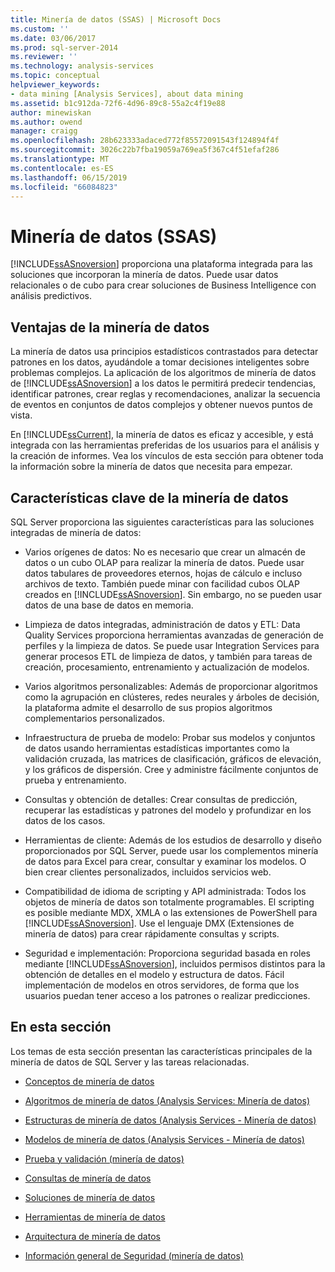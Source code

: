 ```yaml
---
title: Minería de datos (SSAS) | Microsoft Docs
ms.custom: ''
ms.date: 03/06/2017
ms.prod: sql-server-2014
ms.reviewer: ''
ms.technology: analysis-services
ms.topic: conceptual
helpviewer_keywords:
- data mining [Analysis Services], about data mining
ms.assetid: b1c912da-72f6-4d96-89c8-55a2c4f19e88
author: minewiskan
ms.author: owend
manager: craigg
ms.openlocfilehash: 28b623333adaced772f85572091543f124894f4f
ms.sourcegitcommit: 3026c22b7fba19059a769ea5f367c4f51efaf286
ms.translationtype: MT
ms.contentlocale: es-ES
ms.lasthandoff: 06/15/2019
ms.locfileid: "66084823"
---
```

# <a name="data-mining-ssas"></a>Minería de datos (SSAS)
  [!INCLUDE[ssASnoversion](../../includes/ssasnoversion-md.md)] proporciona una plataforma integrada para las soluciones que incorporan la minería de datos. Puede usar datos relacionales o de cubo para crear soluciones de Business Intelligence con análisis predictivos.  
  
## <a name="benefits-of-data-mining"></a>Ventajas de la minería de datos  
 La minería de datos usa principios estadísticos contrastados para detectar patrones en los datos, ayudándole a tomar decisiones inteligentes sobre problemas complejos. La aplicación de los algoritmos de minería de datos de [!INCLUDE[ssASnoversion](../../includes/ssasnoversion-md.md)] a los datos le permitirá predecir tendencias, identificar patrones, crear reglas y recomendaciones, analizar la secuencia de eventos en conjuntos de datos complejos y obtener nuevos puntos de vista.  
  
 En [!INCLUDE[ssCurrent](../../includes/sscurrent-md.md)], la minería de datos es eficaz y accesible, y está integrada con las herramientas preferidas de los usuarios para el análisis y la creación de informes. Vea los vínculos de esta sección para obtener toda la información sobre la minería de datos que necesita para empezar.  
  
## <a name="key-data-mining-features"></a>Características clave de la minería de datos  
 SQL Server proporciona las siguientes características para las soluciones integradas de minería de datos:  
  
-   Varios orígenes de datos: No es necesario que crear un almacén de datos o un cubo OLAP para realizar la minería de datos. Puede usar datos tabulares de proveedores eternos, hojas de cálculo e incluso archivos de texto. También puede minar con facilidad cubos OLAP creados en [!INCLUDE[ssASnoversion](../../includes/ssasnoversion-md.md)]. Sin embargo, no se pueden usar datos de una base de datos en memoria.  
  
-   Limpieza de datos integradas, administración de datos y ETL: Data Quality Services proporciona herramientas avanzadas de generación de perfiles y la limpieza de datos. Se puede usar Integration Services para generar procesos ETL de limpieza de datos, y también para tareas de creación, procesamiento, entrenamiento y actualización de modelos.  
  
-   Varios algoritmos personalizables: Además de proporcionar algoritmos como la agrupación en clústeres, redes neurales y árboles de decisión, la plataforma admite el desarrollo de sus propios algoritmos complementarios personalizados.  
  
-   Infraestructura de prueba de modelo: Probar sus modelos y conjuntos de datos usando herramientas estadísticas importantes como la validación cruzada, las matrices de clasificación, gráficos de elevación, y los gráficos de dispersión. Cree y administre fácilmente conjuntos de prueba y entrenamiento.  
  
-   Consultas y obtención de detalles: Crear consultas de predicción, recuperar las estadísticas y patrones del modelo y profundizar en los datos de los casos.  
  
-   Herramientas de cliente: Además de los estudios de desarrollo y diseño proporcionados por SQL Server, puede usar los complementos minería de datos para Excel para crear, consultar y examinar los modelos. O bien crear clientes personalizados, incluidos servicios web.  
  
-   Compatibilidad de idioma de scripting y API administrada: Todos los objetos de minería de datos son totalmente programables. El scripting es posible mediante MDX, XMLA o las extensiones de PowerShell para [!INCLUDE[ssASnoversion](../../includes/ssasnoversion-md.md)]. Use el lenguaje DMX (Extensiones de minería de datos) para crear rápidamente consultas y scripts.  
  
-   Seguridad e implementación: Proporciona seguridad basada en roles mediante [!INCLUDE[ssASnoversion](../../includes/ssasnoversion-md.md)], incluidos permisos distintos para la obtención de detalles en el modelo y estructura de datos. Fácil implementación de modelos en otros servidores, de forma que los usuarios puedan tener acceso a los patrones o realizar predicciones.  
  
## <a name="in-this-section"></a>En esta sección  
 Los temas de esta sección presentan las características principales de la minería de datos de SQL Server y las tareas relacionadas.  
  
-   [Conceptos de minería de datos](data-mining-concepts.md)  
  
-   [Algoritmos de minería de datos &#40;Analysis Services: Minería de datos&#41;](data-mining-algorithms-analysis-services-data-mining.md)  
  
-   [Estructuras de minería de datos &#40;Analysis Services - Minería de datos&#41;](mining-structures-analysis-services-data-mining.md)  
  
-   [Modelos de minería de datos &#40;Analysis Services - Minería de datos&#41;](mining-models-analysis-services-data-mining.md)  
  
-   [Prueba y validación &#40;minería de datos&#41;](testing-and-validation-data-mining.md)  
  
-   [Consultas de minería de datos](data-mining-queries.md)  
  
-   [Soluciones de minería de datos](data-mining-solutions.md)  
  
-   [Herramientas de minería de datos](data-mining-tools.md)  
  
-   [Arquitectura de minería de datos](data-mining-architecture.md)  
  
-   [Información general de Seguridad &#40;minería de datos&#41;](security-overview-data-mining.md)  
  
  
